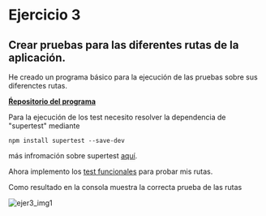 # Ejercicio 3

## Crear pruebas para las diferentes rutas de la aplicación.

He creado un programa básico para la ejecución de las pruebas sobre sus diferenctes rutas.

**[Ŕepositorio del programa](https://github.com/alcasla/AppTema2)**

Para la ejecución de los test necesito resolver la dependencia de "supertest" mediante

`npm install supertest --save-dev`

más infromación sobre supertest [aquí](https://www.npmjs.com/package/supertest).

Ahora implemento los [test funcionales](https://github.com/alcasla/AppTema2/blob/master/test/test.js) para probar mis rutas.

Como resultado en la consola muestra la correcta prueba de las rutas

![ejer3_img1](http://googledrive.com/host/0B5Yam2FWqtZPOUY1RGEyY1ZKLXM/Ejercicio3_1.png)